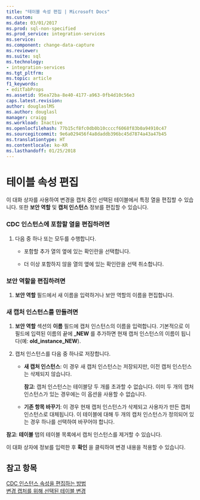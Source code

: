 ```yaml
---
title: "테이블 속성 편집 | Microsoft Docs"
ms.custom: 
ms.date: 03/01/2017
ms.prod: sql-non-specified
ms.prod_service: integration-services
ms.service: 
ms.component: change-data-capture
ms.reviewer: 
ms.suite: sql
ms.technology:
- integration-services
ms.tgt_pltfrm: 
ms.topic: article
f1_keywords:
- editTabProps
ms.assetid: 95ea72ba-8e40-4177-a963-0fb4d10c56e3
caps.latest.revision: 
author: douglaslMS
ms.author: douglasl
manager: craigg
ms.workload: Inactive
ms.openlocfilehash: 77b15cf8fc0db0b10ccccf6068f83b0a94910c47
ms.sourcegitcommit: 9e6a029456f4a8daddb396bc45d7874a43a47b45
ms.translationtype: HT
ms.contentlocale: ko-KR
ms.lasthandoff: 01/25/2018
---
```

# <a name="edit-the-table-properties"></a>테이블 속성 편집
  이 대화 상자를 사용하여 변경을 캡처 중인 선택된 테이블에서 특정 열을 편집할 수 있습니다. 또한 **보안 역할** 및 **캡처 인스턴스** 정보를 편집할 수 있습니다.  
  
### <a name="to-edit-the-columns-to-include-in-the-cdc-instance"></a>CDC 인스턴스에 포함할 열을 편집하려면  
  
1.  다음 중 하나 또는 모두를 수행합니다.  
  
    -   포함할 추가 열의 옆에 있는 확인란을 선택합니다.  
  
    -   더 이상 포함하지 않을 열의 옆에 있는 확인란을 선택 취소합니다.  
  
### <a name="to-edit-the-security-role"></a>보안 역할을 편집하려면  
  
1.  **보안 역할** 필드에서 새 이름을 입력하거나 보안 역할의 이름을 편집합니다.  
  
### <a name="to-create-a-new-capture-instance"></a>새 캡처 인스턴스를 만들려면  
  
1.  **보안 역할** 섹션의 **이름** 필드에 캡처 인스턴스의 이름을 입력합니다. 기본적으로 이 필드에 입력된 이름의 끝에 **_NEW** 를 추가하면 현재 캡처 인스턴스의 이름이 됩니다(예: **old_instance_NEW**).  
  
2.  캡처 인스턴스를 다음 중 하나로 저장합니다.  
  
    -   **새 캡처 인스턴스**: 이 경우 새 캡처 인스턴스는 저장되지만, 이전 캡처 인스턴스는 삭제되지 않습니다.  
  
         **참고**: 캡처 인스턴스는 테이블당 두 개를 초과할 수 없습니다. 이미 두 개의 캡처 인스턴스가 있는 경우에는 이 옵션을 사용할 수 없습니다.  
  
    -   **기존 항목 바꾸기**: 이 경우 현재 캡처 인스턴스가 삭제되고 사용자가 만든 캡처 인스턴스로 대체됩니다. 이 테이블에 대해 두 개의 캡처 인스턴스가 정의되어 있는 경우 하나를 선택하여 바꾸어야 합니다.  
  
 **참고**: **테이블** 탭의 테이블 목록에서 캡처 인스턴스를 제거할 수 있습니다.  
  
 이 대화 상자에 정보를 입력한 후 **확인** 을 클릭하여 변경 내용을 적용할 수 있습니다.  
  
## <a name="see-also"></a>참고 항목  
 [CDC 인스턴스 속성을 편집하는 방법](../../integration-services/change-data-capture/how-to-edit-the-cdc-instance-properties.md)   
 [변경 캡처를 위해 선택된 테이블 변경](../../integration-services/change-data-capture/make-changes-to-the-tables-selected-for-capturing-changes.md)  
  
  
